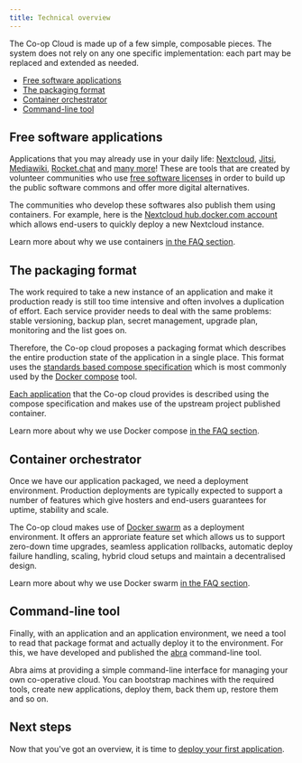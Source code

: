 ```yaml
---
title: Technical overview
---
```


The Co-op Cloud is made up of a few simple, composable pieces. The system does not rely on any one specific implementation: each part may be replaced and extended as needed.

- [Free software applications](#free-software-applications)
- [The packaging format](#the-packaging-format)
- [Container orchestrator](#container-orchestrator)
- [Command-line tool](#command-line-tool)

## Free software applications

Applications that you may already use in your daily life: [Nextcloud], [Jitsi], [Mediawiki], [Rocket.chat] and [many more]! These are tools that are created by volunteer communities who use [free software licenses] in order to build up the public software commons and offer more digital alternatives.

The communities who develop these softwares also publish them using containers. For example, here is the [Nextcloud hub.docker.com account] which allows end-users to quickly deploy a new Nextcloud instance.

Learn more about why we use containers [in the FAQ section](/faq/#why-containers).

[nextcloud]: https://nextcloud.com
[jitsi]: https://jitsi.org
[mediawiki]: https://mediawiki.org
[rocket.chat]: https://rocket.chat
[many more]: /apps/
[free software licenses]: https://www.gnu.org/philosophy/free-sw.html
[nextcloud hub.docker.com account]: https://hub.docker.com/_/nextcloud

## The packaging format

The work required to take a new instance of an application and make it production ready is still too time intensive and often involves a duplication of effort. Each service provider needs to deal with the same problems: stable versioning, backup plan, secret management, upgrade plan, monitoring and the list goes on.

Therefore, the Co-op cloud proposes a packaging format which describes the entire production state of the application in a single place. This format uses the [standards based compose specification] which is most commonly used by the [Docker compose] tool.

[Each application] that the Co-op cloud provides is described using the compose specification and makes use of the upstream project published container.

Learn more about why we use Docker compose [in the FAQ section](/faq/#why-docker-compose).

[standards based compose specification]: https://compose-spec.io
[docker compose]: https://docs.docker.com/compose/
[each application]: /apps/

## Container orchestrator

Once we have our application packaged, we need a deployment environment. Production deployments are typically expected to support a number of features which give hosters and end-users guarantees for uptime, stability and scale.

The Co-op cloud makes use of [Docker swarm] as a deployment environment. It offers an approriate feature set which allows us to support zero-down time upgrades, seamless application rollbacks, automatic deploy failure handling, scaling, hybrid cloud setups and maintain a decentralised design.

Learn more about why we use Docker swarm [in the FAQ section](/faq/#why-docker-swarm).

[docker swarm]: https://docs.docker.com/engine/swarm/

## Command-line tool

Finally, with an application and an application environment, we need a tool to read that package format and actually deploy it to the environment. For this, we have developed and published the [abra] command-line tool.

Abra aims at providing a simple command-line interface for managing your own co-operative cloud. You can bootstrap machines with the required tools, create new applications, deploy them, back them up, restore them and so on.

[abra]: https://git.autonomic.zone/coop-cloud/abra

## Next steps

Now that you've got an overview, it is time to [deploy your first application].

[deploy your first application]: /deploy/
